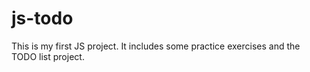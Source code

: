 # js-todo
This is my first JS project. It includes some practice exercises and the TODO list project.
